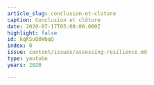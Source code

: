 ```yaml
---
article_slug: conclusion-et-cloture
caption: Conclusion et clôture
date: 2020-07-17T05:00:00.000Z
highlight: false
id: kqKSuQ8WbqQ
index: 0
issue: content/issues/assessing-resilience.md
type: youtube
years: 2020

---
```

